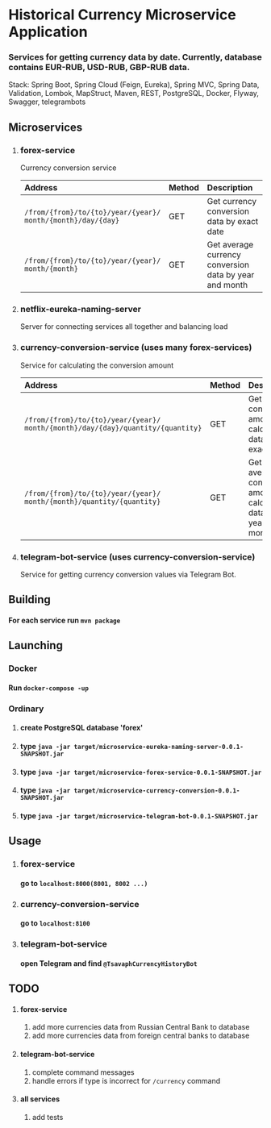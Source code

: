 # Historical Currency Microservice Application
###  Services for getting currency data by date. Currently, database contains EUR-RUB, USD-RUB, GBP-RUB data.
Stack: Spring Boot, Spring Cloud (Feign, Eureka), Spring MVC, Spring Data, Validation,
Lombok, MapStruct, Maven, REST, PostgreSQL, Docker, Flyway, Swagger, telegrambots

## Microservices
1) ### forex-service
    Currency conversion service

    | Address                                                           | Method | Description                                            |
    |:------------------------------------------------------------------|:-------|:-------------------------------------------------------|
    | `/from/{from}/to/{to}/year/{year}/`<br/>`month/{month}/day/{day}` | GET    | Get currency conversion data by exact date             |
    | `/from/{from}/to/{to}/year/{year}/`<br/>`month/{month}`           | GET    | Get average currency conversion data by year and month |

2) ### netflix-eureka-naming-server
    Server for connecting services all together and balancing load

3) ### currency-conversion-service (uses many forex-services)
    Service for calculating the conversion amount

   | Address                                                                                | Method | Description                                                      |
   |:---------------------------------------------------------------------------------------|:-------|:-----------------------------------------------------------------|
   | `/from/{from}/to/{to}/year/{year}/`<br/>`month/{month}/day/{day}/quantity/{quantity} ` | GET    | Get conversion amount calculation data by exact date             |
   | `/from/{from}/to/{to}/year/{year}/`<br/>`month/{month}/quantity/{quantity}`            | GET    | Get average conversion amount calculation data by year and month |

4) ### telegram-bot-service (uses currency-conversion-service)
    Service for getting currency conversion values via Telegram Bot.

## Building
#### For each service run `mvn package`

## Launching
### Docker
#### Run `docker-compose -up`

### Ordinary
1) #### create PostgreSQL database 'forex'
2) #### type `java -jar target/microservice-eureka-naming-server-0.0.1-SNAPSHOT.jar`
3) #### type `java -jar target/microservice-forex-service-0.0.1-SNAPSHOT.jar`
4) #### type `java -jar target/microservice-currency-conversion-0.0.1-SNAPSHOT.jar`
5) #### type `java -jar target/microservice-telegram-bot-0.0.1-SNAPSHOT.jar`

## Usage
1) ### forex-service
    #### go to `localhost:8000(8001, 8002 ...)`
2) ### currency-conversion-service
    #### go to `localhost:8100`
3) ### telegram-bot-service
    #### open Telegram and find `@TsavaphCurrencyHistoryBot`

## TODO
1) #### forex-service
   1) add more currencies data from Russian Central Bank to database
   2) add more currencies data from foreign central banks to database
2) #### telegram-bot-service
   1) complete command messages
   2) handle errors if type is incorrect for `/currency` command
3) #### all services
   1) add tests  
